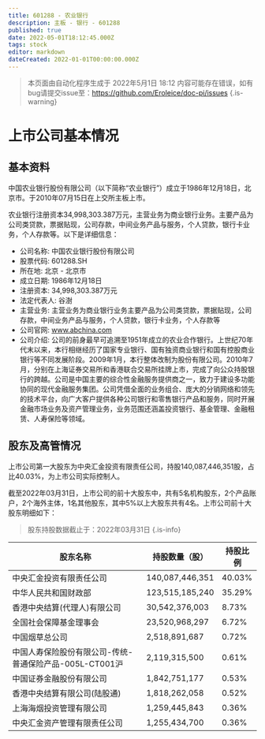 ```yaml
---
title: 601288 - 农业银行
description: 主板 - 银行 - 601288
published: true
date: 2022-05-01T18:12:45.000Z
tags: stock
editor: markdown
dateCreated: 2022-01-01T00:00:00.000Z
---
```


> 本页面由自动化程序生成于 2022年5月1日 18:12
> 内容可能存在错误，如有bug请提交issue至：https://github.com/Eroleice/doc-pi/issues
{.is-warning}

# 上市公司基本情况

## 基本资料

中国农业银行股份有限公司（以下简称“农业银行”）成立于1986年12月18日，北京市。于2010年07月15日在上交所主板上市。

农业银行注册资本34,998,303.387万元，主营业务为商业银行业务。主要产品为公司类贷款，票据贴现，公司存款，中间业务产品与服务，个人贷款，银行卡业务，个人存款等。以下是详细信息：

- 公司名称: 中国农业银行股份有限公司
- 股票代码: 601288.SH
- 所在地: 北京 - 北京市
- 成立日期: 1986年12月18日
- 注册资本: 34,998,303.387万元
- 法定代表人: 谷澍
- 主营业务: 主营业务为商业银行业务主要产品为公司类贷款，票据贴现，公司存款，中间业务产品与服务，个人贷款，银行卡业务，个人存款等
- 公司官网: www.abchina.com
- 公司介绍: 公司的前身最早可追溯至1951年成立的农业合作银行。上世纪70年代末以来，本行相继经历了国家专业银行、国有独资商业银行和国有控股商业银行等不同发展阶段。2009年1月，本行整体改制为股份有限公司。2010年7月，分别在上海证券交易所和香港联合交易所挂牌上市，完成了向公众持股银行的跨越。公司是中国主要的综合性金融服务提供商之一，致力于建设多功能协同的现代金融服务集团。公司凭借全面的业务组合、庞大的分销网络和领先的技术平台，向广大客户提供各种公司银行和零售银行产品和服务，同时开展金融市场业务及资产管理业务，业务范围还涵盖投资银行、基金管理、金融租赁、人寿保险等领域。


## 股东及高管情况

上市公司第一大股东为中央汇金投资有限责任公司，持股140,087,446,351股，占比40.03%，为上市公司实际控制人。

截至2022年03月31日，上市公司的前十大股东中，共有5名机构股东，2个产品账户，2个海外主体，1名其他股东，其中5%以上大股东共有4名。上市公司前十大股东明细如下：

> 股东持股数据截止于：2022年03月31日
{.is-info}

| 股东名称 | 持股数量（股） | 持股比例 |
| --- | --- | --- |
| 中央汇金投资有限责任公司 | 140,087,446,351 | 40.03% |
| 中华人民共和国财政部 | 123,515,185,240 | 35.29% |
| 香港中央结算(代理人)有限公司 | 30,542,376,003 | 8.73% |
| 全国社会保障基金理事会 | 23,520,968,297 | 6.72% |
| 中国烟草总公司 | 2,518,891,687 | 0.72% |
| 中国人寿保险股份有限公司-传统-普通保险产品-005L-CT001沪 | 2,119,315,500 | 0.61% |
| 中国证券金融股份有限公司 | 1,842,751,177 | 0.53% |
| 香港中央结算有限公司(陆股通) | 1,818,262,058 | 0.52% |
| 上海海烟投资管理有限公司 | 1,259,445,843 | 0.36% |
| 中央汇金资产管理有限责任公司 | 1,255,434,700 | 0.36% |




